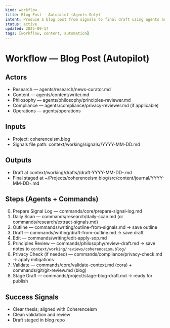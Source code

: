 ```yaml
---
kind: workflow
title: Blog Post — Autopilot (Agents Only)
intent: Produce a blog post from signals to final draft using agents and commands
status: active
updated: 2025-09-17
tags: [workflow, content, automation]
---
```


# Workflow — Blog Post (Autopilot)

## Actors
- Research — agents/research/news-curator.md
- Content — agents/content/writer.md
- Philosophy — agents/philosophy/principles-reviewer.md
- Compliance — agents/compliance/privacy-reviewer.md (if applicable)
- Operations — agents/operations

## Inputs
- Project: coherenceism.blog
- Signals file path: context/working/signals/<project>/YYYY-MM-DD.md

## Outputs
- Draft at context/working/drafts/<project>/draft-YYYY-MM-DD-<slug>.md
- Final staged at ~/Projects/coherenceism.blog/src/content/journal/YYYY-MM-DD-<slug>.md

## Steps (Agents + Commands)
0. Prepare Signal Log — commands/core/prepare-signal-log.md
1. Daily Scan — commands/research/daily-scan.md (or commands/research/extract-signals.md)
2. Outline — commands/writing/outline-from-signals.md → save outline
3. Draft — commands/writing/draft-from-outline.md → save draft
4. Edit — commands/writing/edit-apply-sop.md
5. Principles Review — commands/philosophy/review-draft.md → save notes to `context/working/reviews/coherenceism.blog/`
6. Privacy Check (if needed) — commands/compliance/privacy-check.md → apply mitigations
7. Validate — commands/core/validate-context.md (cora) + commands/git/git-review.md (blog)
8. Stage Draft — commands/project/stage-blog-draft.md → ready for publish

## Success Signals
- Clear thesis; aligned with Coherenceism
- Clean validation and review
- Draft staged in blog repo
